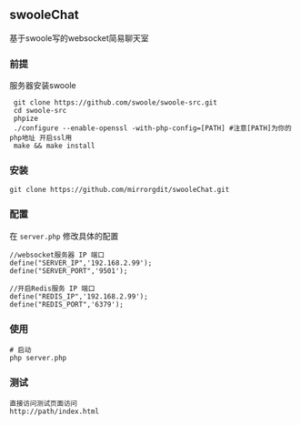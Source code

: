 ## swooleChat

基于swoole写的websocket简易聊天室


### 前提 

服务器安装swoole

```
 git clone https://github.com/swoole/swoole-src.git
 cd swoole-src
 phpize
 ./configure --enable-openssl -with-php-config=[PATH] #注意[PATH]为你的php地址 开启ssl用
 make && make install
 ```
### 安装
  
```
git clone https://github.com/mirrorgdit/swooleChat.git
```
### 配置

 在 `server.php` 修改具体的配置
  ```
//websocket服务器 IP 端口
define("SERVER_IP",'192.168.2.99');
define("SERVER_PORT",'9501');

//开启Redis服务 IP 端口
define("REDIS_IP",'192.168.2.99');
define("REDIS_PORT",'6379');

  ```

 
 ### 使用
 
  ```
  # 启动 
  php server.php
   ```
   
### 测试

```
直接访问测试页面访问
http://path/index.html
```
